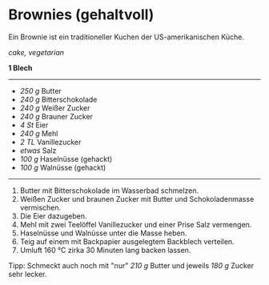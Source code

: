 # Brownies (gehaltvoll)

Ein Brownie ist ein traditioneller Kuchen der US-amerikanischen Küche.

*cake, vegetarian*

**1 Blech**

---

- *250 g* Butter
- *240 g* Bitterschokolade
- *240 g* Weißer Zucker
- *240 g* Brauner Zucker
- *4 St* Eier
- *240 g* Mehl
- *2 TL* Vanillezucker
- *etwas* Salz
- *100 g* Haselnüsse (gehackt)
- *100 g* Walnüsse (gehackt)

---

1. Butter mit Bitterschokolade im Wasserbad schmelzen.
2. Weißen Zucker und braunen Zucker mit Butter und Schokoladenmasse vermischen.
3. Die Eier dazugeben.
4. Mehl mit zwei Teelöffel Vanillezucker und einer Prise Salz vermengen.
5. Haselnüsse und Walnüsse unter die Masse heben.
6. Teig auf einem mit Backpapier ausgelegtem Backblech verteilen.
7. Umluft 160 °C zirka 30 Minuten lang backen lassen.

Tipp: Schmeckt auch noch mit "nur" *210 g* Butter und jeweils *180 g* Zucker sehr lecker.
